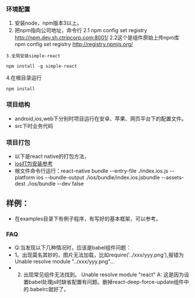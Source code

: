 

### 环境配置
1. 安装node，npm版本3以上。
2. 把npm指向公司地址，命令行
2.1
npm config set registry http://npm.dev.sh.ctripcorp.com:8001/
2.2这个是组件原始上传npm库
npm config set registry http://registry.npmjs.org/
```
3.全局安装simple-react

npm install -g simple-react
```
4.在根目录运行
```
npm install
```


### 项目结构
- android,ios,web下分别时项目运行在安卓、苹果、网页平台下的配置文件。
- src下时业务代码

### 项目打包
- 以下是react native的打包方法，
- [ios打包安装参考](https://segmentfault.com/a/1190000004189538)
- 根文件命令行运行：react-native bundle --entry-file ./index.ios.js --platform ios --bundle-output ./ios/bundle/index.ios.jsbundle --assets-dest ./ios/bundle --dev false

## 样例：
- 在examples目录下有例子程序，有写好的基本框架，可以参考。

### FAQ
- Q:当发现以下几种情况时，应该是babel组件问题：
- 1。出现莫名其妙的，图片无法加载，比如require('../xxx/yyy.png'),报错为Unable resolve module "../xxx/yyy.png"...
- 2. 出现常见组件无法找到。 Unable resolve module "react"
  A: 这是因为设置babel处理js时缺省配置有问题。删掉react-deep-force-update组件中的.babelrc就好了。
